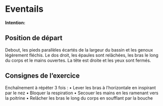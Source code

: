 # Eventails

**Intention:**

## Position de départ

Debout, les pieds parallèles écartés de la largeur du bassin et les genoux légèrement fléchis. Le dos
droit, les épaules sont relâchées, les bras le long du corps et le mains ouvertes. La tête est droite et
les yeux sont fermés.

## Consignes de l’exercice

Enchaînement à répéter 3 fois :
• Lever les bras à l’horizontale en inspirant par le nez
• Bloquer la respiration
• Secouer les mains en les ramenant vers la poitrine
• Relâcher les bras le long du corps en soufflant par la bouche

